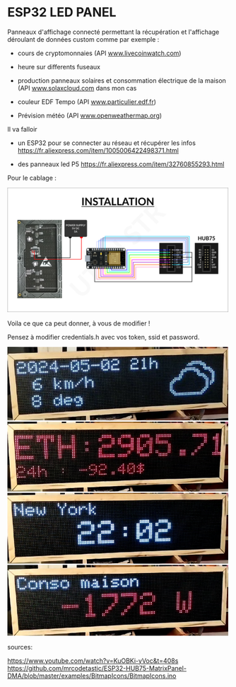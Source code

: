 # ESP32 LED PANEL

Panneaux d'affichage connecté permettant la récupération et l'affichage déroulant de données custom comme par exemple :

- cours de cryptomonnaies (API www.livecoinwatch.com)

- heure sur differents fuseaux

- production panneaux solaires et consommation électrique de la maison (API www.solaxcloud.com dans mon cas

- couleur EDF Tempo (API www.particulier.edf.fr)

- Prévision météo (API www.openweathermap.org)

Il va falloir 

 - un ESP32 pour se connecter au réseau et récupérer les infos
<https://fr.aliexpress.com/item/1005006422498371.html>

 - des panneaux led P5
<https://fr.aliexpress.com/item/32760855293.html>
 
Pour le cablage :

<img src="IMG/ESP32P5RGBInstallation.png" width="500"/>

Voila ce que ca peut donner, à vous de modifier !

Pensez à modifier credentials.h avec vos token, ssid et password.

<img src="IMG/1.png" width="500"/>

<img src="IMG/2.png" width="500"/>

<img src="IMG/3.png" width="500"/>

<img src="IMG/4.png" width="500"/>

sources:

<https://www.youtube.com/watch?v=KuOBKi-yVoc&t=408s>
<https://github.com/mrcodetastic/ESP32-HUB75-MatrixPanel-DMA/blob/master/examples/BitmapIcons/BitmapIcons.ino>